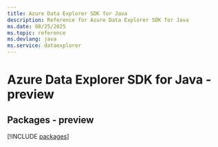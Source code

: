 ```yaml
---
title: Azure Data Explorer SDK for Java
description: Reference for Azure Data Explorer SDK for Java
ms.date: 08/25/2025
ms.topic: reference
ms.devlang: java
ms.service: dataexplorer
---
```

# Azure Data Explorer SDK for Java - preview
## Packages - preview
[!INCLUDE [packages](data-explorer-index.md)]